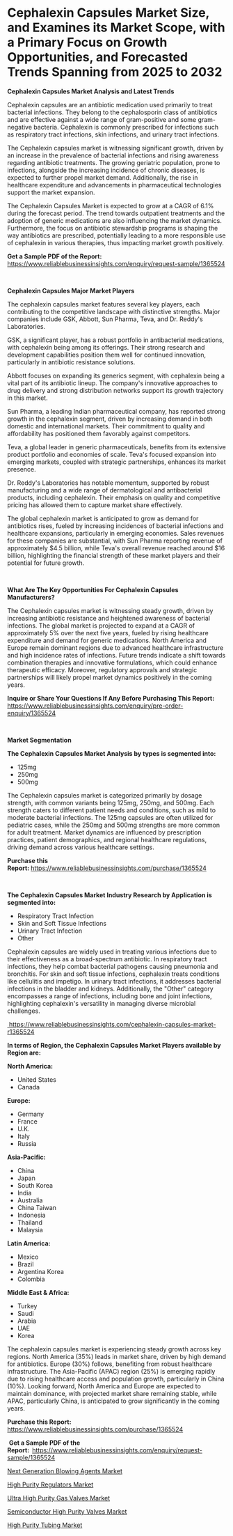 <p><h1>Cephalexin Capsules Market Size, and Examines its Market Scope, with a Primary Focus on Growth Opportunities, and Forecasted Trends Spanning from 2025 to 2032</h1></p><p><strong>Cephalexin Capsules Market Analysis and Latest Trends</strong></p>
<p><p>Cephalexin capsules are an antibiotic medication used primarily to treat bacterial infections. They belong to the cephalosporin class of antibiotics and are effective against a wide range of gram-positive and some gram-negative bacteria. Cephalexin is commonly prescribed for infections such as respiratory tract infections, skin infections, and urinary tract infections.</p><p>The Cephalexin capsules market is witnessing significant growth, driven by an increase in the prevalence of bacterial infections and rising awareness regarding antibiotic treatments. The growing geriatric population, prone to infections, alongside the increasing incidence of chronic diseases, is expected to further propel market demand. Additionally, the rise in healthcare expenditure and advancements in pharmaceutical technologies support the market expansion.</p><p>The Cephalexin Capsules Market is expected to grow at a CAGR of 6.1% during the forecast period. The trend towards outpatient treatments and the adoption of generic medications are also influencing the market dynamics. Furthermore, the focus on antibiotic stewardship programs is shaping the way antibiotics are prescribed, potentially leading to a more responsible use of cephalexin in various therapies, thus impacting market growth positively.</p></p>
<p><strong>Get a Sample PDF of the Report:&nbsp;</strong> <a href="https://www.reliablebusinessinsights.com/enquiry/request-sample/1365524?utm_campaign=1091&utm_medium=2&utm_source=Github&utm_content=ia&utm_term=22032025&utm_id=cephalexin-capsules">https://www.reliablebusinessinsights.com/enquiry/request-sample/1365524</a></p>
<p>&nbsp;</p>
<p><strong>Cephalexin Capsules Major Market Players</strong></p>
<p><p>The cephalexin capsules market features several key players, each contributing to the competitive landscape with distinctive strengths. Major companies include GSK, Abbott, Sun Pharma, Teva, and Dr. Reddy's Laboratories.</p><p>GSK, a significant player, has a robust portfolio in antibacterial medications, with cephalexin being among its offerings. Their strong research and development capabilities position them well for continued innovation, particularly in antibiotic resistance solutions.</p><p>Abbott focuses on expanding its generics segment, with cephalexin being a vital part of its antibiotic lineup. The company's innovative approaches to drug delivery and strong distribution networks support its growth trajectory in this market.</p><p>Sun Pharma, a leading Indian pharmaceutical company, has reported strong growth in the cephalexin segment, driven by increasing demand in both domestic and international markets. Their commitment to quality and affordability has positioned them favorably against competitors.</p><p>Teva, a global leader in generic pharmaceuticals, benefits from its extensive product portfolio and economies of scale. Teva's focused expansion into emerging markets, coupled with strategic partnerships, enhances its market presence.</p><p>Dr. Reddy's Laboratories has notable momentum, supported by robust manufacturing and a wide range of dermatological and antibacterial products, including cephalexin. Their emphasis on quality and competitive pricing has allowed them to capture market share effectively.</p><p>The global cephalexin market is anticipated to grow as demand for antibiotics rises, fueled by increasing incidences of bacterial infections and healthcare expansions, particularly in emerging economies. Sales revenues for these companies are substantial, with Sun Pharma reporting revenue of approximately $4.5 billion, while Teva's overall revenue reached around $16 billion, highlighting the financial strength of these market players and their potential for future growth.</p></p>
<p>&nbsp;</p>
<p><strong>What Are The Key Opportunities For Cephalexin Capsules Manufacturers?</strong></p>
<p><p>The Cephalexin capsules market is witnessing steady growth, driven by increasing antibiotic resistance and heightened awareness of bacterial infections. The global market is projected to expand at a CAGR of approximately 5% over the next five years, fueled by rising healthcare expenditure and demand for generic medications. North America and Europe remain dominant regions due to advanced healthcare infrastructure and high incidence rates of infections. Future trends indicate a shift towards combination therapies and innovative formulations, which could enhance therapeutic efficacy. Moreover, regulatory approvals and strategic partnerships will likely propel market dynamics positively in the coming years.</p></p>
<p><strong>Inquire or Share Your Questions If Any Before Purchasing This Report:</strong> <a href="https://www.reliablebusinessinsights.com/enquiry/pre-order-enquiry/1365524?utm_campaign=1091&utm_medium=2&utm_source=Github&utm_content=ia&utm_term=22032025&utm_id=cephalexin-capsules">https://www.reliablebusinessinsights.com/enquiry/pre-order-enquiry/1365524</a></p>
<p>&nbsp;</p>
<p><strong>Market Segmentation</strong></p>
<p><strong>The Cephalexin Capsules Market Analysis by types is segmented into:</strong></p>
<p><ul><li>125mg</li><li>250mg</li><li>500mg</li></ul></p>
<p><p>The Cephalexin capsules market is categorized primarily by dosage strength, with common variants being 125mg, 250mg, and 500mg. Each strength caters to different patient needs and conditions, such as mild to moderate bacterial infections. The 125mg capsules are often utilized for pediatric cases, while the 250mg and 500mg strengths are more common for adult treatment. Market dynamics are influenced by prescription practices, patient demographics, and regional healthcare regulations, driving demand across various healthcare settings.</p></p>
<p><strong>Purchase this Report:&nbsp;</strong><a href="https://www.reliablebusinessinsights.com/purchase/1365524?utm_campaign=1091&utm_medium=2&utm_source=Github&utm_content=ia&utm_term=22032025&utm_id=cephalexin-capsules">https://www.reliablebusinessinsights.com/purchase/1365524</a></p>
<p>&nbsp;</p>
<p><strong>The Cephalexin Capsules Market Industry Research by Application is segmented into:</strong></p>
<p><ul><li>Respiratory Tract Infection</li><li>Skin and Soft Tissue Infections</li><li>Urinary Tract Infection</li><li>Other</li></ul></p>
<p><p>Cephalexin capsules are widely used in treating various infections due to their effectiveness as a broad-spectrum antibiotic. In respiratory tract infections, they help combat bacterial pathogens causing pneumonia and bronchitis. For skin and soft tissue infections, cephalexin treats conditions like cellulitis and impetigo. In urinary tract infections, it addresses bacterial infections in the bladder and kidneys. Additionally, the "Other" category encompasses a range of infections, including bone and joint infections, highlighting cephalexin's versatility in managing diverse microbial challenges.</p></p>
<p><a href="https://www.reliablebusinessinsights.com/cephalexin-capsules-market-r1365524?utm_campaign=1091&utm_medium=2&utm_source=Github&utm_content=ia&utm_term=22032025&utm_id=cephalexin-capsules">&nbsp;https://www.reliablebusinessinsights.com/cephalexin-capsules-market-r1365524</a></p>
<p><strong>In terms of Region, the Cephalexin Capsules Market Players available by Region are:</strong></p>
<p>
    <p> <strong> North America: </strong>
        <ul>
            <li>United States</li>
            <li>Canada</li>
        </ul>
        </p> 
    <p> <strong> Europe: </strong>
        <ul>
            <li>Germany</li>
            <li>France</li>
            <li>U.K.</li>
            <li>Italy</li>
            <li>Russia</li>
        </ul>
        </p> 
    <p> <strong> Asia-Pacific: </strong>
        <ul>
            <li>China</li>
            <li>Japan</li>
            <li>South Korea</li>
            <li>India</li>
            <li>Australia</li>
            <li>China Taiwan</li>
            <li>Indonesia</li>
            <li>Thailand</li>
            <li>Malaysia</li>
        </ul>
        </p> 
    <p> <strong> Latin America: </strong>
        <ul>
            <li>Mexico</li>
            <li>Brazil</li>
            <li>Argentina Korea</li>
            <li>Colombia</li>
        </ul>
        </p> 
    <p> <strong> Middle East & Africa: </strong>
        <ul>
            <li>Turkey</li>
            <li>Saudi</li>
            <li>Arabia</li>
            <li>UAE</li>
            <li>Korea</li>
        </ul>
    </p>
    </p>
<p><p>The cephalexin capsules market is experiencing steady growth across key regions. North America (35%) leads in market share, driven by high demand for antibiotics. Europe (30%) follows, benefiting from robust healthcare infrastructure. The Asia-Pacific (APAC) region (25%) is emerging rapidly due to rising healthcare access and population growth, particularly in China (10%). Looking forward, North America and Europe are expected to maintain dominance, with projected market share remaining stable, while APAC, particularly China, is anticipated to grow significantly in the coming years.</p></p>
<p><strong>Purchase this Report: </strong><a href="https://www.reliablebusinessinsights.com/purchase/1365524?utm_campaign=1091&utm_medium=2&utm_source=Github&utm_content=ia&utm_term=22032025&utm_id=cephalexin-capsules">https://www.reliablebusinessinsights.com/purchase/1365524</a></p>
<p>&nbsp;<strong>Get a Sample PDF of the Report:&nbsp;&nbsp;</strong><a href="https://www.reliablebusinessinsights.com/enquiry/request-sample/1365524?utm_campaign=1091&utm_medium=2&utm_source=Github&utm_content=ia&utm_term=22032025&utm_id=cephalexin-capsules">https://www.reliablebusinessinsights.com/enquiry/request-sample/1365524</a></p>
<p><strong></strong></p>
<p><p><a href="https://github.com/navodfetiya/Market-Research-Report-List-1/blob/main/next-generation-blowing-agents-market.md?utm_campaign=1091&utm_medium=2&utm_source=Github&utm_content=ia&utm_term=22032025&utm_id=cephalexin-capsules">Next Generation Blowing Agents Market</a></p><p><a href="https://github.com/rutupueyed/Market-Research-Report-List-1/blob/main/high-purity-regulators-market.md?utm_campaign=1091&utm_medium=2&utm_source=Github&utm_content=ia&utm_term=22032025&utm_id=cephalexin-capsules">High Purity Regulators Market</a></p><p><a href="https://github.com/burnicndole/Market-Research-Report-List-1/blob/main/ultra-high-purity-gas-valves-market.md?utm_campaign=1091&utm_medium=2&utm_source=Github&utm_content=ia&utm_term=22032025&utm_id=cephalexin-capsules">Ultra High Purity Gas Valves Market</a></p><p><a href="https://github.com/hurstsaqibyl/Market-Research-Report-List-1/blob/main/semiconductor-high-purity-valves-market.md?utm_campaign=1091&utm_medium=2&utm_source=Github&utm_content=ia&utm_term=22032025&utm_id=cephalexin-capsules">Semiconductor High Purity Valves Market</a></p><p><a href="https://github.com/cevzarvargem/Market-Research-Report-List-1/blob/main/high-purity-tubing-market.md?utm_campaign=1091&utm_medium=2&utm_source=Github&utm_content=ia&utm_term=22032025&utm_id=cephalexin-capsules">High Purity Tubing Market</a></p></p>